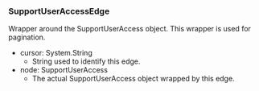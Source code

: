 ### SupportUserAccessEdge
Wrapper around the SupportUserAccess object. This wrapper is used for pagination.

- cursor: System.String
  - String used to identify this edge.
- node: SupportUserAccess
  - The actual SupportUserAccess object wrapped by this edge.
